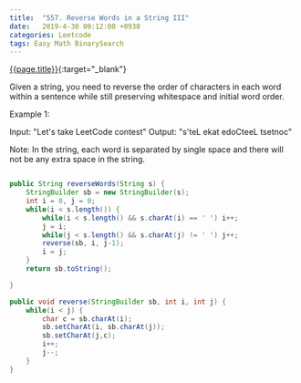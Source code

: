 ```yaml
---
title:  "557. Reverse Words in a String III"
date:   2019-4-30 09:12:00 +0930
categories: Leetcode
tags: Easy Math BinarySearch
---
```


[{{page.title}}](https://leetcode.com/problems/reverse-words-in-a-string-iii/){:target="_blank"}

Given a string, you need to reverse the order of characters in each word within a sentence while still preserving whitespace and initial word order.

Example 1:

Input: "Let's take LeetCode contest"
Output: "s'teL ekat edoCteeL tsetnoc"

Note: In the string, each word is separated by single space and there will not be any extra space in the string.


```java

public String reverseWords(String s) {
    StringBuilder sb = new StringBuilder(s);
    int i = 0, j = 0;
    while(i < s.length()) {
        while(i < s.length() && s.charAt(i) == ' ') i++;
        j = i;
        while(j < s.length() && s.charAt(j) != ' ') j++;
        reverse(sb, i, j-1);
        i = j;
    }
    return sb.toString();

}

public void reverse(StringBuilder sb, int i, int j) {
    while(i < j) {
        char c = sb.charAt(i);
        sb.setCharAt(i, sb.charAt(j));
        sb.setCharAt(j,c);
        i++;
        j--;
    }
}
```
